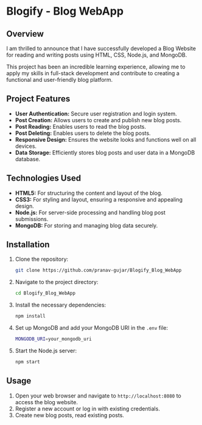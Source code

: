 # Blogify - Blog WebApp

## Overview

I am thrilled to announce that I have successfully developed a Blog Website for reading and writing posts using HTML, CSS, Node.js, and MongoDB.

This project has been an incredible learning experience, allowing me to apply my skills in full-stack development and contribute to creating a functional and user-friendly blog platform.

## Project Features

- **User Authentication:** Secure user registration and login system.
- **Post Creation:** Allows users to create and publish new blog posts.
- **Post Reading:** Enables users to read the blog posts.
- **Post Deleting:** Enables users to delete the blog posts.
- **Responsive Design:** Ensures the website looks and functions well on all devices.
- **Data Storage:** Efficiently stores blog posts and user data in a MongoDB database.

## Technologies Used

- **HTML5:** For structuring the content and layout of the blog.
- **CSS3:** For styling and layout, ensuring a responsive and appealing design.
- **Node.js:** For server-side processing and handling blog post submissions.
- **MongoDB:** For storing and managing blog data securely.

## Installation

1. Clone the repository:
    ```bash
    git clone https://github.com/pranav-gujar/Blogify_Blog_WebApp
    ```
2. Navigate to the project directory:
    ```bash
    cd Blogify_Blog_WebApp
    ```
3. Install the necessary dependencies:
    ```bash
    npm install
    ```
4. Set up MongoDB and add your MongoDB URI in the `.env` file:
    ```bash
    MONGODB_URI=your_mongodb_uri
    ```
5. Start the Node.js server:
    ```bash
    npm start
    ```

## Usage

1. Open your web browser and navigate to `http://localhost:8080` to access the blog website.
2. Register a new account or log in with existing credentials.
3. Create new blog posts, read existing posts.

